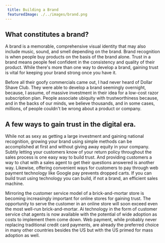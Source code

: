 ```yaml
---
 title: Building a Brand
 featuredImage: ./../images/brand.png
---
```

## What constitutes a brand?
A brand is a memorable, comprehensive visual identity that may also include music, sound, and smell depending on the brand. Brand recognition is when people buy products on the basis of the brand alone. Trust in a brand means people feel confident in the consistency and quality of their product. While there's more than one way to develop a brand, gaining trust is vital for keeping your brand strong once you have it.

Before all their goofy commercials came out, I had never heard of Dollar Shave Club. They were able to develop a brand seemingly overnight, because, I assume, of massive investment in their idea for a low-cost razor subscription plan. People associate ubiquity with trustworthiness because, and in the backs of our minds, we believe thousands, and in some cases, millions, of people couldn't be wrong about a product or company. 

## A few ways to gain trust in the digital era.
While not as sexy as getting a large investment and gaining national recognition, growing your brand using simple methods can be accomplished at first and without giving away equity in your company. Subtly letting your customers know of your return policy throughout the sales process is one easy way to build trust. And providing customers a way to chat with a sales agent to get their questions answered is another way. Likewise, offering convenient ways for customers to pay through web payment technology like Google pay prevents dropped carts. If you can build trust using technology you can build, if not a brand, an efficient sales machine. 

Mirroring the customer service model of a brick-and-mortar store is becoming increasingly important for online stores for gaining trust. The opportunity to serve the customer in an online store will soon exceed even the most well-run brick-and-mortar. Ai technology in the form of customer service chat agents is now available with the potential of wide adoption as costs to implement them come down. Web payment, while probably never replacing traditional credit card payments, are already the preferred choice in many other countries besides the US but with the US primed for mass adoption as well.